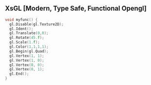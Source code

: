 ## XsGL [Modern, Type Safe, Functional Opengl]

```cpp
void myfunc() {
  gl.Disable(gl.Texture2D);
  gl.Ident();
  gl.Translate(0,0);
  gl.Rotate(45.f);
  gl.Scale(1.f);
  gl.Color(1,1,1,1);
  gl.Begin(gl.Quad);
  gl.Vertex(1, 1);
  gl.Vertex(1, 0);
  gl.Vertex(0, 0);
  gl.Vertex(0, 1);
  gl.End();
}
```
